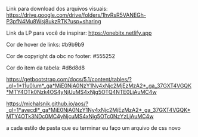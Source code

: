 ​Link para download dos arquivos visuais: https://drive.google.com/drive/folders/1hvRsR5VANEGh-P3pfN4Mu8Wsj8ukzRTK?usp=sharing

Link da LP para você de inspirar: https://onebitx.netlify.app

Cor de hover de links: #b9b9b9

Cor de copyright da obc no footer: #555252

Cor do item da tabela: #d8d8d8

https://getbootstrap.com/docs/5.1/content/tables/?_gl=1*11u0lum*_ga*MjE0NjA0NzY1Ny4xNjc2MjEzMzA2*_ga_37GXT4VGQK*MTY4OTk0Nzk4OS4yNjUuMS4xNjg5OTQ4NTE0LjAuMC4w

https://michalsnik.github.io/aos/?_gl=1*avecdl*_ga*MjE0NjA0NzY1Ny4xNjc2MjEzMzA2*_ga_37GXT4VGQK*MTY4OTk3NDc0MC4yNjcuMS4xNjg5OTc0NzYzLjAuMC4w

a cada estilo de pasta que eu terminar eu faço um arquivo de css novo
